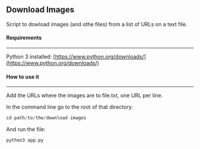 ## Download Images

Script to dowload images (and othe files) from a list of URLs on a text file.

#### Requirements
---

Python 3 installed: [https://www.python.org/downloads/](https://www.python.org/downloads/)

#### How to use it
---

Add the URLs where the images are to file.txt, one URL per line.

In the command line go to the root of that directory:

```python
cd path/to/the/download-images
```

And run the file:

```python
python3 app.py
```